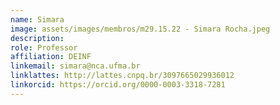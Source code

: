 ```yaml
---
name: Simara
image: assets/images/membros/m29.15.22 - Simara Rocha.jpeg
description:
role: Professor
affiliation: DEINF
linkemail: simara@nca.ufma.br
linklattes: http://lattes.cnpq.br/3097665029936012
linkorcid: https://orcid.org/0000-0003-3318-7281
---
```


